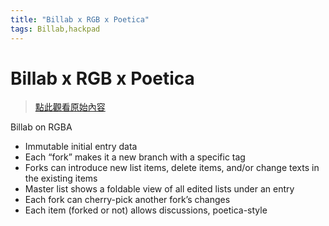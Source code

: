 ```yaml
---
title: "Billab x RGB x Poetica"
tags: Billab,hackpad
---
```


# Billab x RGB x Poetica

> [點此觀看原始內容](https://g0v.hackpad.tw/JcjqdLZQjVK)


Billab on RGBA
- Immutable initial entry data
- Each “fork” makes it a new branch with a specific tag
- Forks can introduce new list items, delete items, and/or change texts in the existing items
- Master list shows a foldable view of all edited lists under an entry
- Each fork can cherry-pick another fork’s changes
- Each item (forked or not) allows discussions, poetica-style




